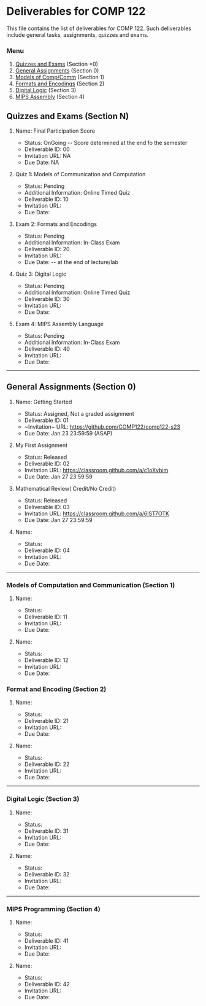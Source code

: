 # Deliverables for COMP 122

This file contains the list of deliverables for COMP 122. Such deliverables include general tasks, assignments, quizzes and exams.

### Menu
1. [Quizzes and Exams](#quizzes) (Section *0)
1. [General Assignments](#general) (Section 0)
1. [Models of Comp/Comm](#models) (Section 1)
1. [Formats and Encodings](#formats) (Section 2)
1. [Digital Logic](#digital) (Section 3)
1. [MIPS Assembly](#mips) (Section 4)

<h2 id="quizzes">Quizzes and Exams (Section N)</h2>

1. Name: Final Participation Score
   - Status: OnGoing -- Score determined at the end fo the semester
   - Deliverable ID: 00
   - Invitation URL: NA
   - Due Date: NA


1. Quiz 1: Models of Communication and Computation
   - Status: Pending
   - Additional Information: Online Timed Quiz
   - Deliverable ID: 10
   - Invitation URL: 
   - Due Date: 
 

1. Exam 2: Formats and Encodings
   - Status: Pending
   - Additional Information:  In-Class Exam
   - Deliverable ID: 20
   - Invitation URL:
   - Due Date:   -- at the end of lecture/lab

1. Quiz 3: Digital Logic
   - Status: Pending
   - Additional Information: Online Timed Quiz
   - Deliverable ID: 30
   - Invitation URL: 
   - Due Date: 

1. Exam 4: MIPS Assembly Language
   - Status: Pending
   - Additional Information: In-Class Exam
   - Deliverable ID: 40
   - Invitation URL: 
   - Due Date: 


---
<h2 id="general">General Assignments (Section 0)</h2>


1. Name: Getting Started
   - Status: Assigned, Not a graded assignment
   - Deliverable ID: 01
   - ~Invitation~ URL: https://github.com/COMP122/comp122-s23
   - Due Date: Jan 23 23:59:59 (ASAP)

1. My First Assignment
   - Status: Released
   - Deliverable ID: 02
   - Invitation URL: https://classroom.github.com/a/c1oXvbim
   - Due Date: Jan 27 23:59:59

1. Mathematical Review( Credit/No Credit)
   - Status: Released
   - Deliverable ID: 03
   - Invitation URL: https://classroom.github.com/a/6lST7OTK
   - Due Date: Jan 27 23:59:59

1. Name: 
   - Status: 
   - Deliverable ID: 04
   - Invitation URL: 
   - Due Date: 



---

<h3 id="models">Models of Computation and Communication (Section 1)</h3>

1. Name: 
   - Status: 
   - Deliverable ID: 11
   - Invitation URL: 
   - Due Date: 

1. Name: 
   - Status: 
   - Deliverable ID: 12
   - Invitation URL: 
   - Due Date: 


<h3 id="format">Format and Encoding (Section 2)</h3>

1. Name: 
   - Status: 
   - Deliverable ID: 21
   - Invitation URL: 
   - Due Date: 

1. Name: 
   - Status: 
   - Deliverable ID: 22
   - Invitation URL: 
   - Due Date: 
  
---
<h3 id="digital">Digital Logic (Section 3)</h3>

1. Name: 
   - Status: 
   - Deliverable ID: 31
   - Invitation URL: 
   - Due Date: 

1. Name: 
   - Status: 
   - Deliverable ID: 32
   - Invitation URL: 
   - Due Date: 


---
<h3 id="mips">MIPS Programming (Section 4)</h3>

1. Name: 
   - Status: 
   - Deliverable ID: 41
   - Invitation URL: 
   - Due Date: 

1. Name: 
   - Status: 
   - Deliverable ID: 42
   - Invitation URL: 
   - Due Date: 


